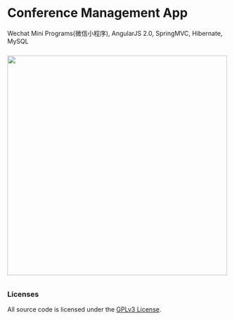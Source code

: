 # Conference Management App

Wechat Mini Programs(微信小程序), AngularJS 2.0, SpringMVC, Hibernate, MySQL

<img src="https://git.oschina.net/linkrcn/events/raw/master/xdoc/demo.jpg" height="500px" style="margin: 10px auto;">

### Licenses

All source code is licensed under the [GPLv3 License](LICENSE.md).